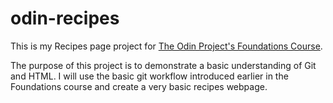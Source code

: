 # odin-recipes

This is my Recipes page project for [The Odin Project's Foundations Course](https://www.theodinproject.com/lessons/foundations-recipes).

The purpose of this project is to demonstrate a basic understanding of Git and HTML. I will use the basic git workflow introduced earlier in the Foundations course and create a very basic recipes webpage.